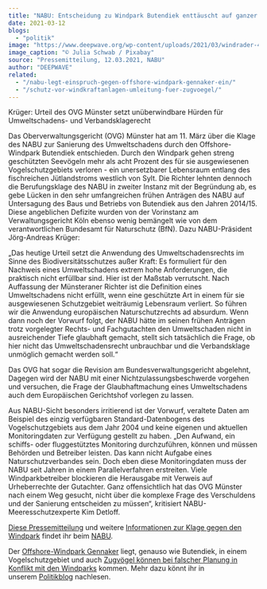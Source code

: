 ```yaml
---
title: "NABU: Entscheidung zu Windpark Butendiek enttäuscht auf ganzer Linie"
date: 2021-03-12
blogs: 
  - "politik"
image: "https://www.deepwave.org/wp-content/uploads/2021/03/windrader-4657667_1920.jpg"
image_caption: "© Julia Schwab / Pixabay"
source: "Pressemitteilung, 12.03.2021, NABU"
author: "DEEPWAVE"
related: 
  - "/nabu-legt-einspruch-gegen-offshore-windpark-gennaker-ein/"
  - "/schutz-vor-windkraftanlagen-umleitung-fuer-zugvoegel/"
---
```


Krüger: Urteil des OVG Münster setzt unüberwindbare Hürden für Umweltschadens- und Verbandsklagerecht

Das Oberverwaltungsgericht (OVG) Münster hat am 11. März über die Klage des NABU zur Sanierung des Umweltschadens durch den Offshore-Windpark Butendiek entschieden. Durch den Windpark gehen streng geschützten Seevögeln mehr als acht Prozent des für sie ausgewiesenen Vogelschutzgebiets verloren - ein unersetzbarer Lebensraum entlang des fischreichen Jütlandstroms westlich von Sylt. Die Richter lehnten dennoch die Berufungsklage des NABU in zweiter Instanz mit der Begründung ab, es gebe Lücken in den sehr umfangreichen frühen Anträgen des NABU auf Untersagung des Baus und Betriebs von Butendiek aus den Jahren 2014/15. Diese angeblichen Defizite wurden von der Vorinstanz am Verwaltungsgericht Köln ebenso wenig bemängelt wie von dem verantwortlichen Bundesamt für Naturschutz (BfN). Dazu NABU-Präsident Jörg-Andreas Krüger:

„Das heutige Urteil setzt die Anwendung des Umweltschadensrechts im Sinne des Biodiversitätsschutzes außer Kraft: Es formuliert für den Nachweis eines Umweltschadens extrem hohe Anforderungen, die praktisch nicht erfüllbar sind. Hier ist der Maßstab verrutscht. Nach Auffassung der Münsteraner Richter ist die Definition eines Umweltschadens nicht erfüllt, wenn eine geschützte Art in einem für sie ausgewiesenen Schutzgebiet weiträumig Lebensraum verliert. So führen wir die Anwendung europäischen Naturschutzrechts ad absurdum. Wenn dann noch der Vorwurf folgt, der NABU hätte im seinen frühen Anträgen trotz vorgelegter Rechts- und Fachgutachten den Umweltschaden nicht in ausreichender Tiefe glaubhaft gemacht, stellt sich tatsächlich die Frage, ob hier nicht das Umweltschadensrecht unbrauchbar und die Verbandsklage unmöglich gemacht werden soll.“

Das OVG hat sogar die Revision am Bundesverwaltungsgericht abgelehnt, Dagegen wird der NABU mit einer Nichtzulassungsbeschwerde vorgehen und versuchen, die Frage der Glaubhaftmachung eines Umweltschadens auch dem Europäischen Gerichtshof vorlegen zu lassen.

Aus NABU-Sicht besonders irritierend ist der Vorwurf, veraltete Daten am Beispiel des einzig verfügbaren Standard-Datenbogens des Vogelschutzgebiets aus dem Jahr 2004 und keine eigenen und aktuellen Monitoringdaten zur Verfügung gestellt zu haben. „Den Aufwand, ein schiffs- oder fluggestütztes Monitoring durchzuführen, können und müssen Behörden und Betreiber leisten. Das kann nicht Aufgabe eines Naturschutzverbandes sein. Doch eben diese Monitoringdaten muss der NABU seit Jahren in einem Parallelverfahren erstreiten. Viele Windparkbetreiber blockieren die Herausgabe mit Verweis auf Urheberrechte der Gutachter. Ganz offensichtlich hat das OVG Münster nach einem Weg gesucht, nicht über die komplexe Frage des Verschuldens und der Sanierung entscheiden zu müssen“, kritisiert NABU-Meeresschutzexperte Kim Detloff.

[Diese Pressemitteilung](https://www.nabu.de/presse/pressemitteilungen/index.php?popup=true&show=30932&db=presseservice) und weitere [Informationen zur Klage gegen den Windpark](https://www.nabu.de/natur-und-landschaft/meere/offshore-windparks/butendiek/index.html) findet ihr beim [NABU](https://www.nabu.de/).

Der [Offshore-Windpark Gennaker](https://www.deepwave.org/nabu-legt-einspruch-gegen-offshore-windpark-gennaker-ein/) liegt, genauso wie Butendiek, in einem Vogelschutzgebiet und auch [Zugvögel können bei falscher Planung in Konflikt mit den Windparks](https://www.deepwave.org/schutz-vor-windkraftanlagen-umleitung-fuer-zugvoegel/) kommen. Mehr dazu könnt ihr in unserem [Politikblog](https://www.deepwave.org/blogs/politik/) nachlesen.
